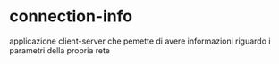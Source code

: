 # connection-info
 applicazione client-server che pemette di avere informazioni riguardo i parametri della propria rete
